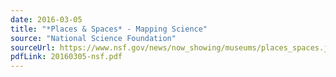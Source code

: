 ```yaml
---
date: 2016-03-05
title: "*Places & Spaces* - Mapping Science"
source: "National Science Foundation"
sourceUrl: https://www.nsf.gov/news/now_showing/museums/places_spaces.jsp
pdfLink: 20160305-nsf.pdf
---
```

